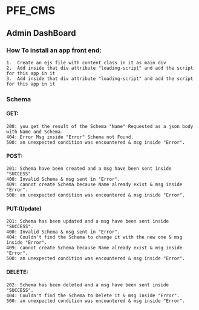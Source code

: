 # PFE_CMS
## Admin DashBoard
### How To install an app front end:
    1.  Create an ejs file with content class in it as main div
    2.  Add inside that div attribute "loading-script" and add the script for this app in it
    3.  Add inside that div attribute "loading-script" and add the script for this app in it
### Schema
#### GET:
    200: you get the result of the Schema "Name" Requested as a json body with Name and Schema.
    404: Error Msg inside "Error" Schema not Found.
    500: an unexpected condition was encountered & msg inside "Error".
#### POST:
    201: Schema have been created and a msg have been sent inside "SUCCESS"
    400: Invalid Schema & msg sent in "Error".
    409: cannot create Schema because Name already exist & msg inside "Error".
    500: an unexpected condition was encountered & msg inside "Error".
#### PUT:(Update)
    201: Schema has been updated and a msg have been sent inside "SUCCESS".
    400: Invalid Schema & msg sent in "Error".
    404: Couldn't find the Schema to change it with the new one & msg inside "Error".
    409: cannot create Schema because Name already exist & msg inside "Error".
    500: an unexpected condition was encountered & msg inside "Error".
#### DELETE:
    202: Schema has been deleted and a msg have been sent inside "SUCCESS".
    404: Couldn't find the Schema to Delete it & msg inside "Error".
    500: an unexpected condition was encountered & msg inside "Error".
    
